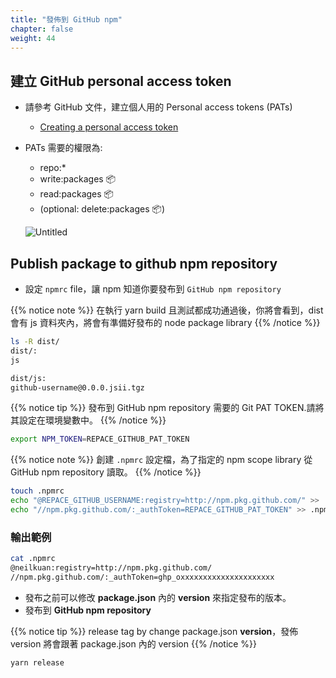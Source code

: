 ```yaml
---
title: "發佈到 GitHub npm"
chapter: false
weight: 44
---
```


## 建立 GitHub personal access token

- 請參考 GitHub 文件，建立個人用的 Personal access tokens (PATs)
  - [Creating a personal access token](https://docs.github.com/en/authentication/keeping-your-account-and-data-secure/creating-a-personal-access-token)
- PATs 需要的權限為:
    - repo:* 
    - write:packages 📦
    - read:packages  📦 
    - (optional:  delete:packages 📦)
    
    ![Untitled](images/04401.png)
    

## Publish package to github npm repository

- 設定 `npmrc` file，讓 npm 知道你要發布到 `GitHub npm repository`

{{% notice note %}}
在執行 yarn build 且測試都成功通過後，你將會看到，dist 會有 js 資料夾內，將會有準備好發布的 node package library
{{% /notice %}}

```bash
ls -R dist/
dist/:
js

dist/js:
github-username@0.0.0.jsii.tgz 
```

{{% notice tip %}}
發布到 GitHub npm repository 需要的 Git PAT TOKEN.請將其設定在環境變數中。
{{% /notice %}}

```bash
export NPM_TOKEN=REPACE_GITHUB_PAT_TOKEN
```

{{% notice note %}}
創建 `.npmrc` 設定檔，為了指定的 npm scope library 從 GitHub npm repository 讀取。
{{% /notice %}}

```bash
touch .npmrc
echo "@REPACE_GITHUB_USERNAME:registry=http://npm.pkg.github.com/" >> .npmrc
echo "//npm.pkg.github.com/:_authToken=REPACE_GITHUB_PAT_TOKEN" >> .npmrc
```

### 輸出範例
```bash
cat .npmrc
@neilkuan:registry=http://npm.pkg.github.com/
//npm.pkg.github.com/:_authToken=ghp_oxxxxxxxxxxxxxxxxxxxxx
```

- 發布之前可以修改 **package.json** 內的 **version** 來指定發布的版本。
- 發布到 **GitHub npm repository**

{{% notice tip %}}
release tag by change package.json **version**，發佈 version 將會跟著 package.json 內的 version
{{% /notice %}}

```bash
yarn release
```